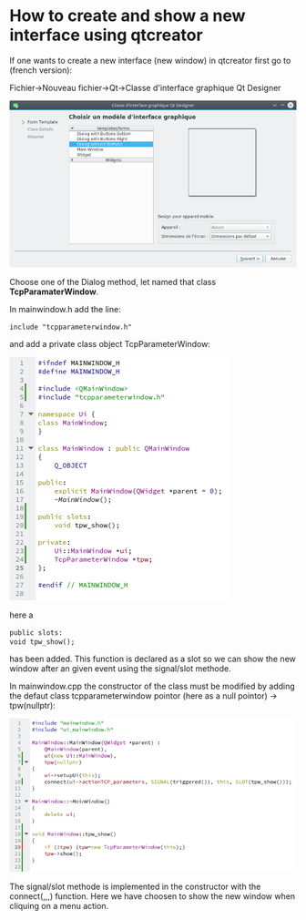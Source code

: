 # How to create and show a new interface using qtcreator

If one wants to create a new interface (new window) in qtcreator first go to (french version):

Fichier->Nouveau fichier->Qt->Classe d'interface graphique Qt Designer

![](./Qdialog.png)

Choose one of the Dialog method, let named that class **TcpParamaterWindow**.

In mainwindow.h add the line:

    include "tcpparameterwindow.h"

and add a private class object TcpParameterWindow:

![](./mainwindow_h.png)

here a 

    public slots:
    void tpw_show();

has been added. This function is declared as a slot so we can show the new window after an given event using the signal/slot methode.

In mainwindow.cpp the constructor of the class must be modified by adding the defaut class tcpparameterwindow pointor (here as a null pointor) -> tpw(nullptr):

![](./mainwindow_cpp.png)

The signal/slot methode is implemented in the constructor with the connect(,,,) function. Here we have choosen to show the new window when cliquing on a menu action.



    